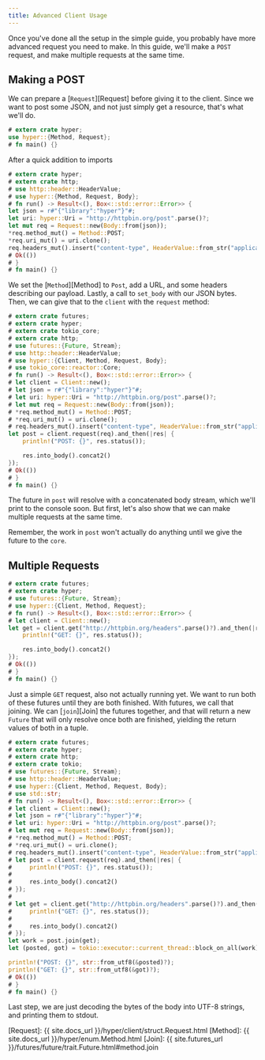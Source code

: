 ```yaml
---
title: Advanced Client Usage
---
```


Once you've done all the setup in the simple guide, you probably
have more advanced request you need to make. In this guide, we'll
make a `POST` request, and make multiple requests at the same time.

## Making a POST

We can prepare a [`Request`][Request] before giving it to the client.
Since we want to post some JSON, and not just simply get a resource,
that's what we'll do.

```rust
# extern crate hyper;
use hyper::{Method, Request};
# fn main() {}
```

After a quick addition to imports

```rust
# extern crate hyper;
# extern crate http;
# use http::header::HeaderValue;
# use hyper::{Method, Request, Body};
# fn run() -> Result<(), Box<::std::error::Error>> {
let json = r#"{"library":"hyper"}"#;
let uri: hyper::Uri = "http://httpbin.org/post".parse()?;
let mut req = Request::new(Body::from(json));
*req.method_mut() = Method::POST;
*req.uri_mut() = uri.clone();
req.headers_mut().insert("content-type", HeaderValue::from_str("application/json")?);
# Ok(())
# }
# fn main() {}
```

We set the [`Method`][Method] to `Post`, add a URL, and some headers describing our
payload. Lastly, a call to `set_body` with our JSON bytes. Then, we
can give that to the `client` with the `request` method:

```rust
# extern crate futures;
# extern crate hyper;
# extern crate tokio_core;
# extern crate http;
# use futures::{Future, Stream};
# use http::header::HeaderValue;
# use hyper::{Client, Method, Request, Body};
# use tokio_core::reactor::Core;
# fn run() -> Result<(), Box<::std::error::Error>> {
# let client = Client::new();
# let json = r#"{"library":"hyper"}"#;
# let uri: hyper::Uri = "http://httpbin.org/post".parse()?;
# let mut req = Request::new(Body::from(json));
# *req.method_mut() = Method::POST;
# *req.uri_mut() = uri.clone();
# req.headers_mut().insert("content-type", HeaderValue::from_str("application/json")?);
let post = client.request(req).and_then(|res| {
    println!("POST: {}", res.status());

    res.into_body().concat2()
});
# Ok(())
# }
# fn main() {}
```

The future in `post` will resolve with a concatenated body stream,
which we'll print to the console soon. But first, let's also show
that we can make multiple requests at the same time.

Remember, the work in `post` won't actually do anything until we give
the future to the `core`.

## Multiple Requests

```rust
# extern crate futures;
# extern crate hyper;
# use futures::{Future, Stream};
# use hyper::{Client, Method, Request};
# fn run() -> Result<(), Box<::std::error::Error>> {
# let client = Client::new();
let get = client.get("http://httpbin.org/headers".parse()?).and_then(|res| {
    println!("GET: {}", res.status());

    res.into_body().concat2()
});
# Ok(())
# }
# fn main() {}
```

Just a simple `GET` request, also not actually running yet. We want to run
both of these futures until they are both finished. With futures, we call that
joining. We can [`join`][Join] the futures together, and that will return
a new `Future` that will only resolve once both are finished, yielding the return
values of both in a tuple.

```rust
# extern crate futures;
# extern crate hyper;
# extern crate http;
# extern crate tokio;
# use futures::{Future, Stream};
# use http::header::HeaderValue;
# use hyper::{Client, Method, Request, Body};
# use std::str;
# fn run() -> Result<(), Box<::std::error::Error>> {
# let client = Client::new();
# let json = r#"{"library":"hyper"}"#;
# let uri: hyper::Uri = "http://httpbin.org/post".parse()?;
# let mut req = Request::new(Body::from(json));
# *req.method_mut() = Method::POST;
# *req.uri_mut() = uri.clone();
# req.headers_mut().insert("content-type", HeaderValue::from_str("application/json")?);
# let post = client.request(req).and_then(|res| {
#     println!("POST: {}", res.status());
#
#     res.into_body().concat2()
# });
#
# let get = client.get("http://httpbin.org/headers".parse()?).and_then(|res| {
#     println!("GET: {}", res.status());
#
#     res.into_body().concat2()
# });
let work = post.join(get);
let (posted, got) = tokio::executor::current_thread::block_on_all(work).unwrap();

println!("POST: {}", str::from_utf8(&posted)?);
println!("GET: {}", str::from_utf8(&got)?);
# Ok(())
# }
# fn main() {}

```

Last step, we are just decoding the bytes of the body into UTF-8 strings, and
printing them to stdout.

[Request]: {{ site.docs_url }}/hyper/client/struct.Request.html
[Method]: {{ site.docs_url }}/hyper/enum.Method.html
[Join]: {{ site.futures_url }}/futures/future/trait.Future.html#method.join
